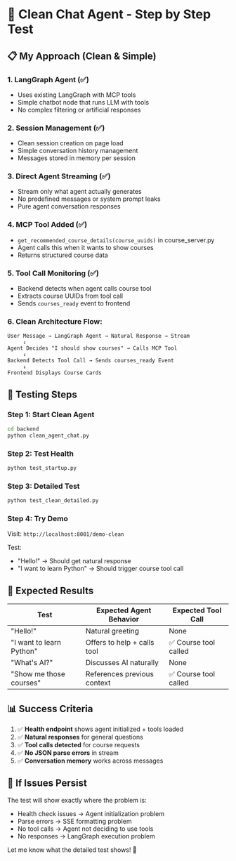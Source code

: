 # 🚀 Clean Chat Agent - Step by Step Test

## 📋 **My Approach (Clean & Simple)**

### **1. LangGraph Agent (✅)**
- Uses existing LangGraph with MCP tools
- Simple chatbot node that runs LLM with tools
- No complex filtering or artificial responses

### **2. Session Management (✅)** 
- Clean session creation on page load
- Simple conversation history management
- Messages stored in memory per session

### **3. Direct Agent Streaming (✅)**
- Stream only what agent actually generates
- No predefined messages or system prompt leaks
- Pure agent conversation responses

### **4. MCP Tool Added (✅)**
- `get_recommended_course_details(course_uuids)` in course_server.py
- Agent calls this when it wants to show courses
- Returns structured course data

### **5. Tool Call Monitoring (✅)**
- Backend detects when agent calls course tool
- Extracts course UUIDs from tool call
- Sends `courses_ready` event to frontend

### **6. Clean Architecture Flow:**
```
User Message → LangGraph Agent → Natural Response → Stream
     ↓
Agent Decides "I should show courses" → Calls MCP Tool
     ↓  
Backend Detects Tool Call → Sends courses_ready Event
     ↓
Frontend Displays Course Cards
```

## 🧪 **Testing Steps**

### **Step 1: Start Clean Agent**
```bash
cd backend
python clean_agent_chat.py
```

### **Step 2: Test Health**
```bash
python test_startup.py
```

### **Step 3: Detailed Test**
```bash
python test_clean_detailed.py
```

### **Step 4: Try Demo**
Visit: `http://localhost:8001/demo-clean`

Test:
- "Hello!" → Should get natural response
- "I want to learn Python" → Should trigger course tool call

## 🎯 **Expected Results**

| Test | Expected Agent Behavior | Expected Tool Call |
|------|------------------------|-------------------|
| "Hello!" | Natural greeting | None |
| "I want to learn Python" | Offers to help + calls tool | ✅ Course tool called |
| "What's AI?" | Discusses AI naturally | None |
| "Show me those courses" | References previous context | ✅ Course tool called |

## 📊 **Success Criteria**

1. ✅ **Health endpoint** shows agent initialized + tools loaded
2. ✅ **Natural responses** for general questions
3. ✅ **Tool calls detected** for course requests
4. ✅ **No JSON parse errors** in stream
5. ✅ **Conversation memory** works across messages

## 🔧 **If Issues Persist**

The test will show exactly where the problem is:
- Health check issues → Agent initialization problem
- Parse errors → SSE formatting problem  
- No tool calls → Agent not deciding to use tools
- No responses → LangGraph execution problem

Let me know what the detailed test shows! 🚀